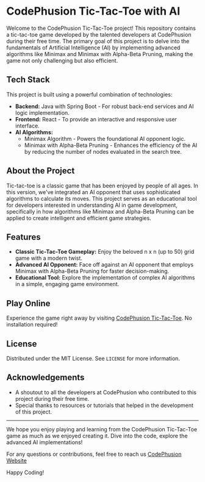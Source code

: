 # CodePhusion Tic-Tac-Toe with AI

Welcome to the CodePhusion Tic-Tac-Toe project! This repository contains a tic-tac-toe game developed by the talented developers at CodePhusion during their free time. The primary goal of this project is to delve into the fundamentals of Artificial Intelligence (AI) by implementing advanced algorithms like Minimax and Minimax with Alpha-Beta Pruning, making the game not only challenging but also efficient.

## Tech Stack

This project is built using a powerful combination of technologies:

- **Backend:** Java with Spring Boot - For robust back-end services and AI logic implementation.
- **Frontend:** React - To provide an interactive and responsive user interface.
- **AI Algorithms:**
  - Minimax Algorithm - Powers the foundational AI opponent logic.
  - Minimax with Alpha-Beta Pruning - Enhances the efficiency of the AI by reducing the number of nodes evaluated in the search tree.

## About the Project

Tic-tac-toe is a classic game that has been enjoyed by people of all ages. In this version, we've integrated an AI opponent that uses sophisticated algorithms to calculate its moves. This project serves as an educational tool for developers interested in understanding AI in game development, specifically in how algorithms like Minimax and Alpha-Beta Pruning can be applied to create intelligent and efficient game strategies.

## Features

- **Classic Tic-Tac-Toe Gameplay:** Enjoy the beloved n x n (up to 50) grid game with a modern twist.
- **Advanced AI Opponent:** Face off against an AI opponent that employs Minimax with Alpha-Beta Pruning for faster decision-making.
- **Educational Tool:** Explore the implementation of complex AI algorithms in a simple, engaging game environment.

## Play Online

Experience the game right away by visiting [CodePhusion Tic-Tac-Toe](https://tic-tac-toe.codephusion.com/). No installation required!

## License

Distributed under the MIT License. See `LICENSE` for more information.

## Acknowledgements

- A shoutout to all the developers at CodePhusion who contributed to this project during their free time.
- Special thanks to resources or tutorials that helped in the development of this project.

---

We hope you enjoy playing and learning from the CodePhusion Tic-Tac-Toe game as much as we enjoyed creating it. Dive into the code, explore the advanced AI implementations!

For any questions or contributions, feel free to reach us [CodePhusion Website](https://codephusion.com/)

Happy Coding!
